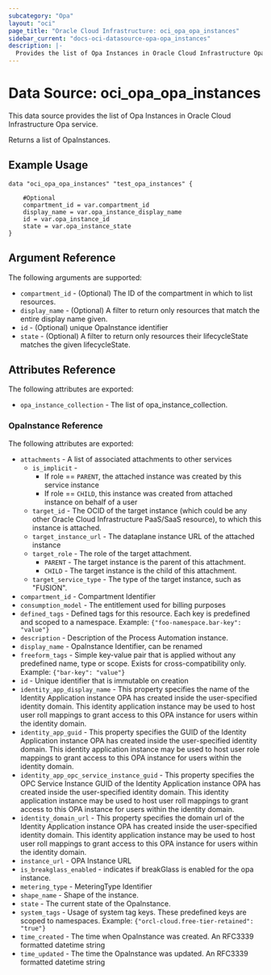 ```yaml
---
subcategory: "Opa"
layout: "oci"
page_title: "Oracle Cloud Infrastructure: oci_opa_opa_instances"
sidebar_current: "docs-oci-datasource-opa-opa_instances"
description: |-
  Provides the list of Opa Instances in Oracle Cloud Infrastructure Opa service
---
```


# Data Source: oci_opa_opa_instances
This data source provides the list of Opa Instances in Oracle Cloud Infrastructure Opa service.

Returns a list of OpaInstances.


## Example Usage

```hcl
data "oci_opa_opa_instances" "test_opa_instances" {

	#Optional
	compartment_id = var.compartment_id
	display_name = var.opa_instance_display_name
	id = var.opa_instance_id
	state = var.opa_instance_state
}
```

## Argument Reference

The following arguments are supported:

* `compartment_id` - (Optional) The ID of the compartment in which to list resources.
* `display_name` - (Optional) A filter to return only resources that match the entire display name given.
* `id` - (Optional) unique OpaInstance identifier
* `state` - (Optional) A filter to return only resources their lifecycleState matches the given lifecycleState.


## Attributes Reference

The following attributes are exported:

* `opa_instance_collection` - The list of opa_instance_collection.

### OpaInstance Reference

The following attributes are exported:

* `attachments` - A list of associated attachments to other services 
	* `is_implicit` - 
		* If role == `PARENT`, the attached instance was created by this service instance 
		* If role == `CHILD`, this instance was created from attached instance on behalf of a user 
	* `target_id` - The OCID of the target instance (which could be any other Oracle Cloud Infrastructure PaaS/SaaS resource), to which this instance is attached.
	* `target_instance_url` - The dataplane instance URL of the attached instance
	* `target_role` - The role of the target attachment. 
		* `PARENT` - The target instance is the parent of this attachment. 
		* `CHILD` - The target instance is the child of this attachment. 
	* `target_service_type` - The type of the target instance, such as "FUSION".
* `compartment_id` - Compartment Identifier
* `consumption_model` - The entitlement used for billing purposes
* `defined_tags` - Defined tags for this resource. Each key is predefined and scoped to a namespace. Example: `{"foo-namespace.bar-key": "value"}` 
* `description` - Description of the Process Automation instance.
* `display_name` - OpaInstance Identifier, can be renamed
* `freeform_tags` - Simple key-value pair that is applied without any predefined name, type or scope. Exists for cross-compatibility only. Example: `{"bar-key": "value"}` 
* `id` - Unique identifier that is immutable on creation
* `identity_app_display_name` - This property specifies the name of the Identity Application instance OPA has created inside the user-specified identity domain. This identity application instance may be used to host user roll mappings to grant access to this OPA instance for users within the identity domain.
* `identity_app_guid` - This property specifies the GUID of the Identity Application instance OPA has created inside the user-specified identity domain. This identity application instance may be used to host user role mappings to grant access to this OPA instance for users within the identity domain.
* `identity_app_opc_service_instance_guid` - This property specifies the OPC Service Instance GUID of the Identity Application instance OPA has created inside the user-specified identity domain. This identity application instance may be used to host user roll mappings to grant access to this OPA instance for users within the identity domain.
* `identity_domain_url` - This property specifies the domain url of the Identity Application instance OPA has created inside the user-specified identity domain. This identity application instance may be used to host user roll mappings to grant access to this OPA instance for users within the identity domain.
* `instance_url` - OPA Instance URL
* `is_breakglass_enabled` - indicates if breakGlass is enabled for the opa instance.
* `metering_type` - MeteringType Identifier
* `shape_name` - Shape of the instance.
* `state` - The current state of the OpaInstance.
* `system_tags` - Usage of system tag keys. These predefined keys are scoped to namespaces. Example: `{"orcl-cloud.free-tier-retained": "true"}` 
* `time_created` - The time when OpaInstance was created. An RFC3339 formatted datetime string
* `time_updated` - The time the OpaInstance was updated. An RFC3339 formatted datetime string

